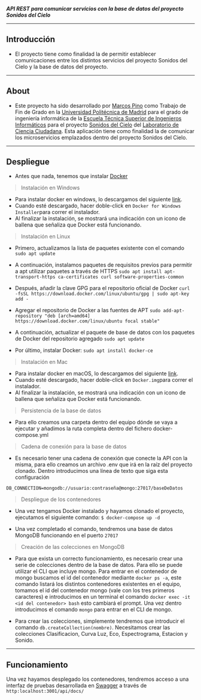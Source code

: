  ***API REST para comunicar servicios con la base de datos del proyecto Sonidos del Cielo***

---

## Introducción

- El proyecto tiene como finalidad la de permitir establecer comunicaciones entre los distintos servicios del proyecto Sonidos del Cielo y la base de datos del proyecto.

---

## About

- Este proyecto ha sido desarrollado por [Marcos Pino](https://www.linkedin.com/in/marcos-pino-gamazo-800b4261/) como Trabajo de Fin de Grado en la [Universidad Politécnica de Madrid](https://www.upm.es/) para el grado de ingeniería informática de la [Escuela Técnica Superior de Ingenieros Informáticos](https://www.fi.upm.es) para el proyecto [Sonidos del Cielo](http://sonidosdelcielo.org/) del [Laboratorio de Ciencia Ciudadana](https://cslab-upm.github.io/index.html). Esta aplicación tiene como finalidad la de comunicar los microservicios emplazados dentro del proyecto Sonidos del Cielo.

---

## Despliegue

- Antes que nada, tenemos que instalar [Docker](https://www.docker.com)

> Instalación en Windows

- Para instalar docker en windows, lo descargamos del siguiente [link](https://hub.docker.com/editions/community/docker-ce-desktop-windows/). 
- Cuando esté descargado, hacer doble-click en ``Docker for Windows Installer``para correr el instalador. 
- Al finalizar la instalación, se mostrará una indicación con un icono de ballena que señaliza que Docker está funcionando.

> Instalación en Linux

- Primero, actualizamos la lista de paquetes existente con el comando ``sudo apt update``
- A continuación, instalamos paquetes de requisitos previos para permitir a apt utilizar paquetes a través de HTTPS ``sudo apt install apt-transport-https ca-certificates curl software-properties-common``

- Después, añadir la clave GPG para el repositorio oficial de Docker ``curl -fsSL https://download.docker.com/linux/ubuntu/gpg | sudo apt-key add -``
- Agregar el repositorio de Docker a las fuentes de APT ``sudo add-apt-repository "deb [arch=amd64] https://download.docker.com/linux/ubuntu focal stable"
``
- A continuación, actualizar el paquete de base de datos con los paquetes de Docker del repositorio agregado ``sudo apt update``
- Por último, instalar Docker: ``sudo apt install docker-ce``

>Instalación en Mac

- Para instalar docker en macOS, lo descargamos del siguiente [link](https://hub.docker.com/editions/community/docker-ce-desktop-mac/). 
- Cuando esté descargado, hacer doble-click en ``Docker.img``para correr el instalador. 
- Al finalizar la instalación, se mostrará una indicación con un icono de ballena que señaliza que Docker está funcionando.

> Persistencia de la base de datos

- Para ello creamos una carpeta dentro del equipo dónde se vaya a ejecutar y añadimos la ruta completa dentro del fichero docker-compose.yml

> Cadena de conexión para la base de datos

- Es necesario tener una cadena de conexión que conecte la API con la misma, para ello creamos un archivo .env que irá en la raíz del proyecto clonado. Dentro introducimos una línea de texto que siga esta configuración

``DB_CONNECTION=mongodb://usuario:contraseña@mongo:27017/baseDeDatos``

> Despliegue de los contenedores

- Una vez tengamos Docker instalado y hayamos clonado el proyecto, ejecutamos el siguiente comando:
```$ docker-compose up -d``` 

- Una vez completado el comando, tendremos una base de datos MongoDB funcionando en el puerto ``27017``

> Creación de las colecciones en MongoDB

- Para que exista un correcto funcionamiento, es necesario crear una serie de colecciones dentro de la base de datos. Para ello se puede utilizar el CLI que incluye mongo. Para entrar en el contenedor de mongo buscamos el id del contenedor mediante ``docker ps -a``, este comando listará los distintos contenedores existentes en el equipo, tomamos el id del contenedor mongo (vale con los tres primeros caracteres) e introducimos en un terminal el comando ``docker exec -it <id del contenedor> bash`` esto cambiará el prompt. Una vez dentro introducimos el comando ``mongo`` para entrar en el CLI de mongo.

- Para crear las colecciones, simplemente tendremos que introducir el comando ``db.createCollection(nombre)``. Necesitamos crear las colecciones Clasificacion, Curva Luz, Eco, Espectrograma, Estacion y Sonido. 

---

## Funcionamiento

Una vez hayamos desplegado los contenedores, tendremos acceso a una interfaz de pruebas desarrollada en [Swagger](https://swagger.io) a través
 de ```http:localhost:3001/api/docs/``` 
